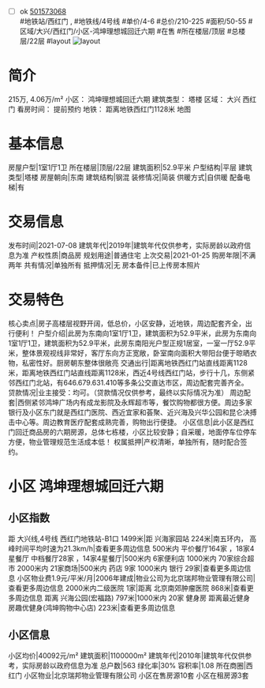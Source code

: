 - [ ] ok [501573068](https://bj.5i5j.com/ershoufang/501573068.html)  
 #地铁站/西红门 ,  #地铁线/4号线
#单价/4-6 #总价/210-225 #面积/50-55   #区域/大兴/西红门/小区-鸿坤理想城回迁六期 #在售 #所在楼层/顶层 #总楼层/22层 #layout 
![layout](http://image2a.5i5j.com/scm/HOUSE_CUSTOMER/0f0f2a94215044d0aa4ec564189bd589.jpg_P5.jpg) 
# 简介 
 215万,  4.06万/m² 
小区： 鸿坤理想城回迁六期
建筑类型： 塔楼
区域： 大兴 西红门
看房时间： 提前预约
地铁： 距离地铁西红门1128米 地图
# 基本信息 
 房屋户型|1室1厅1卫
所在楼层|顶层/22层
建筑面积|52.9平米
户型结构|平层
建筑类型|塔楼
房屋朝向|东南
建筑结构|钢混
装修情况|简装
供暖方式|自供暖
配备电梯|有
# 交易信息 
 发布时间|2021-07-08
建筑年代|2019年|建筑年代仅供参考，实际房龄以政府信息为准
产权性质|商品房
规划用途|普通住宅
上次交易|2021-01-25
购房年限|不满两年
共有情况|单独所有
抵押情况|无
房本备件|已上传房本照片
# 交易特色 
 核心卖点|房子高楼层视野开阔，低总价，小区安静，近地铁，周边配套齐全，出行便利！
户型介绍|此房为东南向1室1厅1卫，建筑面积为52.9平米，此房为东南向1室1厅1卫，建筑面积为52.9平米，此房东南阳光户型正规1居室，一室一厅52.9平米，整体景观视线非常好，客厅东向方正宽敞，卧室南向面积大带阳台便于晾晒衣物，私密性好。厨房朝东整体很敞亮
交通出行|距离地铁西红门站直线距离1128米，距离地铁西红门站直线距离1128米，西近4号线西红门站，步行十几，东侧紧邻西红门北站，有646.679.631.410等多条公交直达市区，周边配套完善齐全。
贷款情况|业主接受：均可。（贷款情况仅供参考，最终以实际情况为准）
周边配套|西侧紧邻鸿坤广场内有成龙影院及永辉超市等，餐饮购物都很方便。周边多家银行及小区东门就是西红门医院、西近宜家和荟聚、近兴海及兴华公园和昆仑决搏击中心等。周边教育医疗配套成熟完善，购物出行便捷。
小区信息|此小区是西红门回迁商品房的六期房源，总体七栋楼，小区比较安静；自采暖，地面停车位停车方便，物业管理规范生活成本低！
权属抵押|产权清晰，单独所有，随时配合签约。
# 小区 鸿坤理想城回迁六期
## 小区指数 
 距 大兴线,4号线 西红门地铁站-B1口 1499米|距 兴海家园站 224米|南五环内， 高峰时间平均时速为21.3km/h|查看更多周边信息
500米内 平价餐厅164家 ，18家4星餐厅
中档餐厅28家 ，14家4星餐厅|500米内 6家便利店
1000米内 70家综合超市
2000米内 21家商场|500米内 药店 9家
1000米内 银行 29家|查看更多周边信息
小区物业费1.9元/平米/月|2006年建成|物业公司为北京瑞邦物业管理有限公司|查看更多周边信息
2000米内二级医院 1家|距离 北京南郊肿瘤医院  868米|查看更多周边信息
距离 兴海公园(宏福路) 797米|1000米内 20家 健身房
距离最近健身房趣优健身(鸿坤购物中心店) 223米|查看更多周边信息
## 小区信息 
 小区均价|40092元/m²
建筑面积|1100000m²
建筑年代|2010年|建筑年代仅供参考，实际房龄以政府信息为准
总户数|563
绿化率|30%
容积率|1.08
所在商圈|西红门
小区物业|北京瑞邦物业管理有限公司
小区在售房源10套
小区在租房源3套

